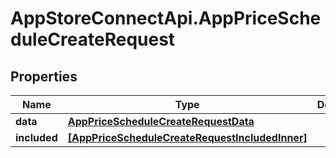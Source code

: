# AppStoreConnectApi.AppPriceScheduleCreateRequest

## Properties

Name | Type | Description | Notes
------------ | ------------- | ------------- | -------------
**data** | [**AppPriceScheduleCreateRequestData**](AppPriceScheduleCreateRequestData.md) |  | 
**included** | [**[AppPriceScheduleCreateRequestIncludedInner]**](AppPriceScheduleCreateRequestIncludedInner.md) |  | [optional] 


